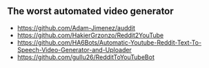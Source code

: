 ## The worst automated video generator
- https://github.com/Adam-Jimenez/auddit
- https://github.com/HakierGrzonzo/Reddit2YouTube
- https://github.com/HA6Bots/Automatic-Youtube-Reddit-Text-To-Speech-Video-Generator-and-Uploader
- https://github.com/gullu26/RedditToYouTubeBot
